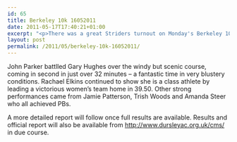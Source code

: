 ```yaml
---
id: 65
title: Berkeley 10k 16052011
date: 2011-05-17T17:40:21+01:00
excerpt: "<p>There was a great Striders turnout on Monday's Berkeley 10k. Click here to find out more...</p>"
layout: post
permalink: /2011/05/berkeley-10k-16052011/
---
```

</p> 

John Parker battlled Gary Hughes over the windy but scenic course, coming in second in just over 32 minutes &#8211; a fantastic time in very blustery conditions. Rachael Elkins continued to show she is a class athlete by leading a victorious women&#8217;s team home in 39.50. Other strong performances came from Jamie Patterson, Trish Woods and Amanda Steer who all achieved PBs.

A more detailed report will follow once full results are available. Results and official report will also be available from http://www.dursleyac.org.uk/cms/ in due course.</p>